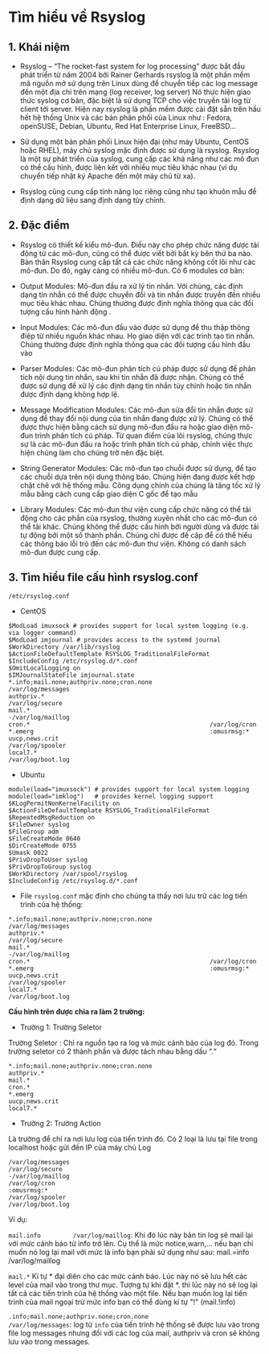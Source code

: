 # Tìm hiểu về Rsyslog

## 1. Khái niệm

- Rsyslog – “The rocket-fast system for log processing” được bắt đầu phát triển từ năm 2004 bởi Rainer Gerhards rsyslog là một phần mềm mã nguồn mở sử dụng trên Linux dùng để chuyển tiếp các log message đến một địa chỉ trên mạng (log receiver, log server) Nó thực hiện giao thức syslog cơ bản, đặc biệt là sử dụng TCP cho việc truyền tải log từ client tới server. Hiện nay rsyslog là phần mềm được cài đặt sẵn trên hầu hết hệ thống Unix và các bản phân phối của Linux như : Fedora, openSUSE, Debian, Ubuntu, Red Hat Enterprise Linux, FreeBSD…

- Sử dụng một bản phân phối Linux hiện đại (như máy Ubuntu, CentOS hoặc RHEL), máy chủ syslog mặc định được sử dụng là rsyslog.
Rsyslog là một sự phát triển của syslog, cung cấp các khả năng như các mô đun có thể cấu hình, được liên kết với nhiều mục tiêu khác nhau (ví dụ chuyển tiếp nhật ký Apache đến một máy chủ từ xa).

- Rsyslog cũng cung cấp tính năng lọc riêng cũng như tạo khuôn mẫu để định dạng dữ liệu sang định dạng tùy chỉnh.

## 2. Đặc điểm

- Rsyslog có thiết kế kiểu mô-đun. Điều này cho phép chức năng được tải động từ các mô-đun, cũng có thể được viết bởi bất kỳ bên thứ ba nào. Bản thân Rsyslog cung cấp tất cả các chức năng không cốt lõi như các mô-đun. Do đó, ngày càng có nhiều mô-đun. Có 6 modules cơ bản:

+ Output Modules: Mô-đun đầu ra xử lý tin nhắn. Với chúng, các định dạng tin nhắn có thể được chuyển đổi và tin nhắn được truyền đến nhiều mục tiêu khác nhau. Chúng thường được định nghĩa thông qua các đối tượng cấu hình hành động .

+ Input Modules: Các mô-đun đầu vào được sử dụng để thu thập thông điệp từ nhiều nguồn khác nhau. Họ giao diện với các trình tạo tin nhắn. Chúng thường được định nghĩa thông qua các đối tượng cấu hình đầu vào

+ Parser Modules: Các mô-đun phân tích cú pháp được sử dụng để phân tích nội dung tin nhắn, sau khi tin nhắn đã được nhận. Chúng có thể được sử dụng để xử lý các định dạng tin nhắn tùy chỉnh hoặc tin nhắn được định dạng không hợp lệ.

+ Message Modification Modules: Các mô-đun sửa đổi tin nhắn được sử dụng để thay đổi nội dung của tin nhắn đang được xử lý. Chúng có thể được thực hiện bằng cách sử dụng mô-đun đầu ra hoặc giao diện mô-đun trình phân tích cú pháp. Từ quan điểm của lõi rsyslog, chúng thực sự là các mô-đun đầu ra hoặc trình phân tích cú pháp, chính việc thực hiện chúng làm cho chúng trở nên đặc biệt.

+ String Generator Modules: Các mô-đun tạo chuỗi được sử dụng, để tạo các chuỗi dựa trên nội dung thông báo. Chúng hiện đang được kết hợp chặt chẽ với hệ thống mẫu. Công dụng chính của chúng là tăng tốc xử lý mẫu bằng cách cung cấp giao diện C gốc để tạo mẫu

+ Library Modules: Các mô-đun thư viện cung cấp chức năng có thể tải động cho các phần của rsyslog, thường xuyên nhất cho các mô-đun có thể tải khác. Chúng không thể được cấu hình bởi người dùng và được tải tự động bởi một số thành phần. Chúng chỉ được đề cập để có thể hiểu các thông báo lỗi trỏ đến các mô-đun thư viện. Không có danh sách mô-đun được cung cấp.

## 3. Tìm hiểu file cấu hình rsyslog.conf

```
/etc/rsyslog.conf
```
- CentOS

```
$ModLoad imuxsock # provides support for local system logging (e.g. via logger command)
$ModLoad imjournal # provides access to the systemd journal
$WorkDirectory /var/lib/rsyslog
$ActionFileDefaultTemplate RSYSLOG_TraditionalFileFormat
$IncludeConfig /etc/rsyslog.d/*.conf
$OmitLocalLogging on
$IMJournalStateFile imjournal.state
*.info;mail.none;authpriv.none;cron.none                /var/log/messages
authpriv.*                                              /var/log/secure
mail.*                                                  -/var/log/maillog
cron.*                                                  /var/log/cron
*.emerg                                                 :omusrmsg:*
uucp,news.crit                                          /var/log/spooler
local7.*                                                /var/log/boot.log
```

- Ubuntu

```
module(load="imuxsock") # provides support for local system logging
module(load="imklog")   # provides kernel logging support
$KLogPermitNonKernelFacility on
$ActionFileDefaultTemplate RSYSLOG_TraditionalFileFormat
$RepeatedMsgReduction on
$FileOwner syslog
$FileGroup adm
$FileCreateMode 0640
$DirCreateMode 0755
$Umask 0022
$PrivDropToUser syslog
$PrivDropToGroup syslog
$WorkDirectory /var/spool/rsyslog
$IncludeConfig /etc/rsyslog.d/*.conf
```

- File `rsyslog.conf` mặc định cho chúng ta thấy nơi lưu trữ các log tiến trình của hệ thống:

```
*.info;mail.none;authpriv.none;cron.none                /var/log/messages
authpriv.*                                              /var/log/secure
mail.*                                                  -/var/log/maillog
cron.*                                                  /var/log/cron
*.emerg                                                 :omusrmsg:*
uucp,news.crit                                          /var/log/spooler
local7.*                                                /var/log/boot.log
```

**Cấu hình trên được chia ra làm 2 trường:**

+ Trường 1: Trường Seletor

Trường Seletor : Chỉ ra nguồn tạo ra log và mức cảnh bảo của log đó. Trong trường seletor có 2 thành phần và được tách nhau bằng dấu “.“

```
*.info;mail.none;authpriv.none;cron.none 
authpriv.*                               
mail.*                                   
cron.*                                   
*.emerg                                  
uucp,news.crit                           
local7.*                                 
```

+ Trường 2: Trường Action 

Là trường để chỉ ra nơi lưu log của tiến trình đó. Có 2 loại là lưu tại file trong localhost hoặc gửi đến IP của máy chủ Log

```
/var/log/messages
/var/log/secure
-/var/log/maillog
/var/log/cron
:omusrmsg:*
/var/log/spooler
/var/log/boot.log
```

Ví dụ:

`mail.info         /var/log/maillog`: Khi đó lúc này bản tin log sẽ mail lại với mức cảnh báo từ info trở lên. Cụ thể là mức notice,warn,… nếu bạn chỉ muốn nó log lại mail với mức là info bạn phải sử dụng như sau: mail.=info /var/log/maillog

`mail.*`  Kí tự * đại diên cho các mức cảnh báo. Lúc này nó sẽ lưu hết các level của mail vào trong thư mục. Tượng tự khi đặt *. thì lúc này nó sẽ log lại tất cả các tiến trình của hệ thống vào một file. Nếu bạn muốn log lại tiến trình của mail ngoại trừ mức info bạn có thể dùng kí tự "!" (mail.!info)

`.info;mail.none;authpriv.none;cron.none                /var/log/messages`: log từ `info` của tiến trình hệ thống sẽ được lưu vào trong file log messages nhưng đối với các log của mail, authpriv và cron sẽ không lưu vào trong messages. 




